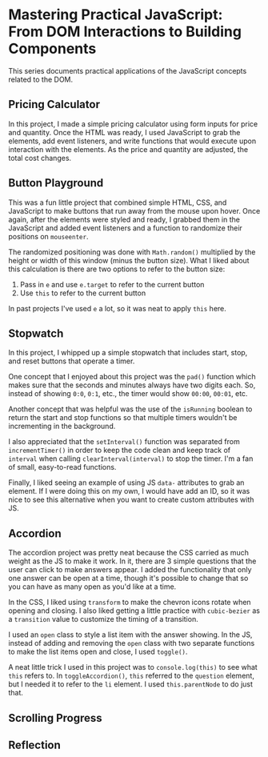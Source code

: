 # Mastering Practical JavaScript: From DOM Interactions to Building Components

This series documents practical applications of the JavaScript concepts related to the DOM.  

## Pricing Calculator

In this project, I made a simple pricing calculator using form inputs for price and quantity.  Once the HTML was ready, I used JavaScript to grab the elements, add event listeners, and write functions that would execute upon interaction with the elements.  As the price and quantity are adjusted, the total cost changes.



## Button Playground

This was a fun little project that combined simple HTML, CSS, and JavaScript to make buttons that run away from the mouse upon hover.  Once again, after the elements were styled and ready, I grabbed them in the JavaScript and added event listeners and a function to randomize their positions on `mouseenter`.  

The randomized positioning was done with `Math.random()` multiplied by the height or width of this window (minus the button size).  What I liked about this calculation is there are two options to refer to the button size: 

1. Pass in `e` and use `e.target` to refer to the current button
2. Use `this` to refer to the current button

In past projects I've used `e` a lot, so it was neat to apply `this` here.



## Stopwatch

In this project, I whipped up a simple stopwatch that includes start, stop, and reset buttons that operate a timer.

One concept that I enjoyed about this project was the `pad()` function which makes sure that the seconds and minutes always have two digits each.  So, instead of showing `0:0`, `0:1`, etc., the timer would show `00:00`, `00:01`, etc.

Another concept that was helpful was the use of the `isRunning` boolean to return the start and stop functions so that multiple timers wouldn't be incrementing in the background.

I also appreciated that the `setInterval()` function was separated from `incrementTimer()` in order to keep the code clean and keep track of `interval` when calling `clearInterval(interval)` to stop the timer.  I'm a fan of small, easy-to-read functions.

Finally, I liked seeing an example of using JS `data-` attributes to grab an element.  If I were doing this on my own, I would have add an ID, so it was nice to see this alternative when you want to create custom attributes with JS.



## Accordion

The accordion project was pretty neat because the CSS carried as much weight as the JS to make it work.  In it, there are 3 simple questions that the user can click to make answers appear.  I added the functionality that only one answer can be open at a time, though it's possible to change that so you can have as many open as you'd like at a time.

In the CSS, I liked using `transform` to make the chevron icons rotate when opening and closing.  I also liked getting a little practice with `cubic-bezier` as a `transition` value to customize the timing of a transition.

I used an `open` class to style a list item with the answer showing.  In the JS, instead of adding and removing the `open` class with two separate functions to make the list items open and close, I used `toggle()`.

A neat little trick I used in this project was to `console.log(this)` to see what `this` refers to.  In `toggleAccordion()`, `this` referred to the `question` element, but I needed it to refer to the `li` element.  I used `this.parentNode` to do just that.



## Scrolling Progress

## Reflection

